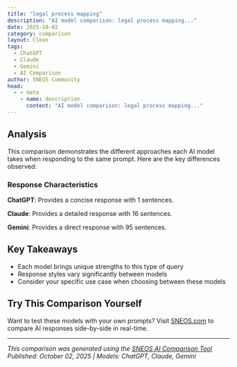 ```yaml
---
title: "legal process mapping"
description: "AI model comparison: legal process mapping..."
date: 2025-10-02
category: comparison
layout: Clean
tags:
  - ChatGPT
  - Claude
  - Gemini
  - AI Comparison
author: SNEOS Community
head:
  - - meta
    - name: description
      content: "AI model comparison: legal process mapping..."
---
```


<ChatComparison
  title="legal process mapping"
  prompt="legal process mapping"
  :responses='{
    "ChatGPT": "Error calling OpenAI API.",
    "Claude": "# Legal Process Mapping: A Comprehensive Guide\n\n## What is Legal Process Mapping?\n\nLegal process mapping is the systematic documentation and visualization of legal workflows, procedures, and decision-making processes within organizations. It creates a clear, visual representation of how legal work flows from start to finish.\n\n## Key Benefits\n\n### \uD83D\uDCCA **Efficiency \u0026 Clarity**\n- Identifies bottlenecks and redundancies\n- Standardizes procedures across teams\n- Reduces time spent on routine tasks\n- Improves resource allocation\n\n### \u2696\uFE0F **Risk Management**\n- Ensures compliance requirements are met\n- Identifies potential failure points\n- Creates accountability checkpoints\n- Documents audit trails\n\n### \uD83D\uDCB0 **Cost Control**\n- Tracks time and resources spent on processes\n- Identifies opportunities for automation\n- Reduces external counsel dependency\n- Improves budget forecasting\n\n## Common Legal Processes to Map\n\n### **Contract Management**\n- Contract drafting \u2192 Review \u2192 Negotiation \u2192 Approval \u2192 Execution \u2192 Storage\n\n### **Litigation Management**\n- Case intake \u2192 Research \u2192 Discovery \u2192 Motion practice \u2192 Settlement/Trial \u2192 Appeals\n\n### **Compliance Monitoring**\n- Regulatory tracking \u2192 Assessment \u2192 Implementation \u2192 Training \u2192 Monitoring \u2192 Reporting\n\n### **Corporate Governance**\n- Board meetings \u2192 Documentation \u2192 Regulatory filings \u2192 Stakeholder communications\n\n## Mapping Methodology\n\n### 1. **Process Identification**\n- Define scope and boundaries\n- Identify stakeholders\n- Gather current state information\n\n### 2. **Documentation**\n- Map current workflow (\u0022as-is\u0022)\n- Identify decision points\n- Note required approvals and sign-offs\n- Document timelines and deadlines\n\n### 3. **Analysis**\n- Identify pain points and inefficiencies\n- Assess risk areas\n- Evaluate resource requirements\n- Consider technology opportunities\n\n### 4. **Optimization**\n- Design improved workflow (\u0022to-be\u0022)\n- Implement changes\n- Train stakeholders\n- Monitor and refine\n\n## Mapping Tools \u0026 Techniques\n\n### **Visual Tools**\n- **Flowcharts**: Simple linear processes\n- **Swimlane diagrams**: Multi-department processes\n- **BPMN diagrams**: Complex business processes\n- **Value stream maps**: End-to-end process analysis\n\n### **Software Options**\n- Microsoft Visio\n- Lucidchart\n- Process Street\n- Legal-specific platforms (e.g., SimpleLegal, ContractWorks)\n\n## Best Practices\n\n### \u2705 **Do:**\n- Involve all stakeholders in mapping exercises\n- Start with high-impact, high-frequency processes\n- Use consistent symbols and terminology\n- Regular review and updates\n- Include compliance checkpoints\n- Document exceptions and escalation procedures\n\n### \u274C **Avoid:**\n- Over-complicating simple processes\n- Mapping in isolation without stakeholder input\n- Neglecting to update maps when processes change\n- Ignoring technology integration opportunities\n\n## Implementation Framework\n\n### **Phase 1: Assessment** (2-4 weeks)\n- Inventory existing processes\n- Prioritize mapping opportunities\n- Assemble project team\n\n### **Phase 2: Mapping** (4-8 weeks)\n- Create current state maps\n- Conduct stakeholder interviews\n- Identify improvement opportunities\n\n### **Phase 3: Optimization** (6-12 weeks)\n- Design future state processes\n- Develop implementation plan\n- Create training materials\n\n### **Phase 4: Implementation** (Ongoing)\n- Roll out new processes\n- Monitor performance metrics\n- Continuously improve\n\n## Measuring Success\n\n### **Key Performance Indicators**\n- Process completion time\n- Error rates\n- Cost per process\n- Stakeholder satisfaction\n- Compliance metrics\n- Automation percentage\n\n---\n\n## Getting Started\n\n1. **Choose a pilot process** (start small)\n2. **Assemble your team** (include process participants)\n3. **Document the current state** (map what actually happens)\n4. **Identify quick wins** (low-effort, high-impact improvements)\n5. **Plan your improvements** (design the future state)\n6. **Implement and measure** (track results and refine)\n\nWould you like me to elaborate on any specific aspect of legal process mapping or help you with mapping a particular legal process?",
    "Gemini": "Legal process mapping is the visual representation of the steps involved in a legal process, from initiation to completion. It\u0027s a powerful tool used by legal professionals to analyze, streamline, and improve the efficiency and effectiveness of their operations.\n\nHere\u0027s a breakdown of what you should know about legal process mapping:\n\n**What is Legal Process Mapping?**\n\n*   **Visual Representation:** It uses diagrams, flowcharts, or other visual formats to illustrate the sequence of tasks, decision points, and actors involved in a legal process.\n*   **End-to-End View:**  It covers the entire process, starting from the initial trigger (e.g., receiving a new case, responding to a subpoena) to the final outcome (e.g., case resolution, completed investigation).\n*   **Process Analysis Tool:**  It\u0027s not just about drawing a picture; it\u0027s about analyzing the process to identify bottlenecks, inefficiencies, redundancies, and areas for improvement.\n*   **Collaborative Exercise:**  Ideally, it involves input from all stakeholders involved in the process, ensuring a comprehensive and accurate representation.\n\n**Why is Legal Process Mapping Important?**\n\n*   **Improved Efficiency:**  By visualizing the process, you can identify and eliminate unnecessary steps, leading to faster turnaround times and reduced costs.\n*   **Enhanced Clarity:**  It provides a clear and consistent understanding of roles and responsibilities, minimizing confusion and errors.\n*   **Standardization:**  It helps to standardize processes, ensuring consistency in how work is performed and reducing variability.\n*   **Risk Management:**  It can help identify potential risks and compliance issues within the process.\n*   **Better Training:**  Process maps serve as excellent training materials for new employees, providing a clear overview of how things work.\n*   **Automation Opportunities:**  It can reveal opportunities for automation, freeing up legal professionals to focus on higher-value tasks.\n*   **Data-Driven Decision-Making:** By understanding the process steps, you can better track key metrics and use data to make informed decisions about process improvements.\n*   **Improved Client Satisfaction:** Faster turnaround times, reduced errors, and more consistent service delivery can lead to happier clients.\n\n**Key Elements of a Legal Process Map:**\n\n*   **Start and End Points:** Clearly defined beginnings and endings of the process.\n*   **Tasks/Activities:** Specific actions performed within the process (e.g., \u0022Review documents,\u0022 \u0022Draft complaint,\u0022 \u0022File motion\u0022). These are typically represented as rectangles or boxes.\n*   **Decision Points:** Points where a decision needs to be made that affects the flow of the process (e.g., \u0022Is this a valid claim?\u0022). Represented as diamonds.\n*   **Actors/Roles:** The individuals or teams responsible for performing each task (e.g., \u0022Paralegal,\u0022 \u0022Associate Attorney,\u0022 \u0022Partner\u0022).\n*   **Inputs:** The materials, information, or resources required to perform each task (e.g., \u0022Client documents,\u0022 \u0022Legal research,\u0022 \u0022Court rules\u0022).\n*   **Outputs:** The results of each task (e.g., \u0022Draft complaint,\u0022 \u0022Memo of law,\u0022 \u0022Filed motion\u0022).\n*   **Flowlines/Arrows:** Lines connecting the elements to show the sequence of steps.\n*   **Swimlanes (Optional):** Horizontal or vertical sections that group tasks by role or department, providing a clearer picture of responsibilities.\n*   **Metrics (Optional):** Key performance indicators (KPIs) or metrics associated with each step, allowing for performance monitoring. (e.g., Time to complete, Error rate)\n\n**Types of Legal Process Maps:**\n\n*   **High-Level Process Map:** Provides a general overview of the process, focusing on the main steps.\n*   **Detailed Process Map:**  Breaks down each step into more granular detail, showing all the sub-tasks and decision points.\n*   **Swimlane Process Map:**  Organizes the process by roles or departments, highlighting responsibilities.\n*   **\u0022As-Is\u0022 Process Map:**  Represents the current state of the process, documenting how things are actually done.\n*   **\u0022To-Be\u0022 Process Map:**  Represents the desired future state of the process, showing how it should be done after improvements are implemented.\n*   **Value Stream Map:** Focuses on identifying value-added and non-value-added activities to optimize the process.\n\n**Steps to Create a Legal Process Map:**\n\n1.  **Define the Scope:**  Clearly define the process you want to map (e.g., \u0022Client Intake Process,\u0022 \u0022Discovery Process,\u0022 \u0022Contract Review Process\u0022).\n2.  **Gather a Team:**  Assemble a team of stakeholders who are involved in the process and have valuable insights.\n3.  **Document the \u0022As-Is\u0022 Process:**  Map out the current state of the process, step by step.  Talk to the people who actually perform the work. Don\u0027t assume you know how it\u0027s done.\n4.  **Analyze the Process:**  Identify bottlenecks, inefficiencies, redundancies, and potential risks.  Look for opportunities to streamline the process and eliminate waste.\n5.  **Design the \u0022To-Be\u0022 Process:**  Create a map of the improved process, incorporating the changes identified in the analysis.\n6.  **Implement the Changes:**  Put the new process into practice, providing training and support to employees.\n7.  **Monitor and Measure:**  Track key metrics to assess the effectiveness of the changes and make further adjustments as needed.\n8. **Iterate:** Process mapping and improvement isn\u0027t a one-time activity.  Regularly review and update the process maps to ensure they remain accurate and effective.\n\n**Tools for Legal Process Mapping:**\n\n*   **Basic Tools:**\n    *   **Whiteboards and Markers:**  Simple and effective for brainstorming and initial mapping.\n    *   **Paper and Pencil:**  Another low-tech option for creating initial drafts.\n    *   **Microsoft Word or PowerPoint:**  Can be used to create basic flowcharts and diagrams.\n*   **Specialized Software:**\n    *   **Microsoft Visio:**  Popular diagramming tool with a wide range of templates and shapes.\n    *   **Lucidchart:**  Cloud-based diagramming tool with collaborative features.\n    *   **Draw.io:**  Free, open-source diagramming tool.\n    *   **Bizagi Modeler:**  Free tool specifically designed for business process modeling.\n    *   **Kissflow:**  Low-code platform for workflow automation that includes process mapping capabilities.\n\n**Tips for Effective Legal Process Mapping:**\n\n*   **Keep it Simple:**  Use clear and concise language, avoiding jargon.\n*   **Use Standard Symbols:**  Follow established flowchart conventions for consistency.\n*   **Involve the Right People:**  Ensure that all stakeholders are represented in the mapping process.\n*   **Focus on Accuracy:**  Make sure the map accurately reflects the actual process.\n*   **Be Objective:**  Don\u0027t be afraid to challenge assumptions and question the status quo.\n*   **Communicate Clearly:**  Share the process maps with all stakeholders and solicit feedback.\n*   **Regularly Review and Update:**  Keep the process maps current and relevant as the process evolves.\n*   **Start Small:** Don\u0027t try to map everything at once. Begin with a manageable process and gradually expand your efforts.\n*   **Use the Maps:** The most beautiful process map in the world is useless if it\u0027s sitting in a drawer (or a shared drive) and not being used for analysis and improvement.\n\n**Examples of Legal Processes that Can be Mapped:**\n\n*   Client Intake\n*   Conflict Check\n*   Case Opening\n*   Discovery Process (e.g., Document Review, Interrogatories)\n*   Contract Drafting and Review\n*   Legal Research\n*   Motion Practice\n*   Trial Preparation\n*   Invoice Generation and Payment\n*   Records Management\n*   Responding to a Subpoena\n*   E-Discovery Workflow\n\nBy implementing legal process mapping, legal professionals can gain a deeper understanding of their operations, improve efficiency, reduce costs, and deliver better service to their clients. It\u0027s a valuable tool for any law firm or legal department looking to optimize its performance.\n"
  }'
  published-date="03:10"
/>

## Analysis

This comparison demonstrates the different approaches each AI model takes when responding to the same prompt. Here are the key differences observed:

### Response Characteristics

**ChatGPT**: Provides a concise response with 1 sentences. 

**Claude**: Provides a detailed response with 16 sentences. 

**Gemini**: Provides a direct response with 95 sentences. 

## Key Takeaways

- Each model brings unique strengths to this type of query
- Response styles vary significantly between models
- Consider your specific use case when choosing between these models

## Try This Comparison Yourself

Want to test these models with your own prompts? Visit [SNEOS.com](https://sneos.com) to compare AI responses side-by-side in real-time.

---

*This comparison was generated using the [SNEOS AI Comparison Tool](https://sneos.com)*
*Published: October 02, 2025 | Models: ChatGPT, Claude, Gemini*
